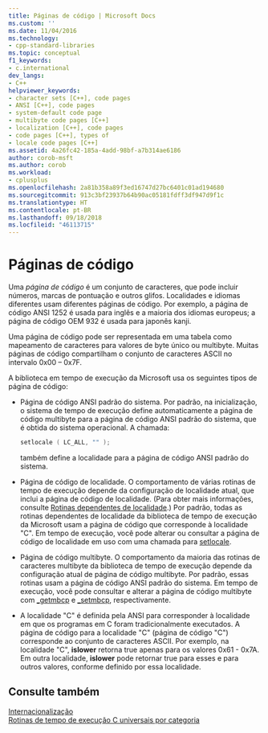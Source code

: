```yaml
---
title: Páginas de código | Microsoft Docs
ms.custom: ''
ms.date: 11/04/2016
ms.technology:
- cpp-standard-libraries
ms.topic: conceptual
f1_keywords:
- c.international
dev_langs:
- C++
helpviewer_keywords:
- character sets [C++], code pages
- ANSI [C++], code pages
- system-default code page
- multibyte code pages [C++]
- localization [C++], code pages
- code pages [C++], types of
- locale code pages [C++]
ms.assetid: 4a26fc42-185a-4add-98bf-a7b314ae6186
author: corob-msft
ms.author: corob
ms.workload:
- cplusplus
ms.openlocfilehash: 2a81b358a89f3ed16747d27bc6401c01ad194680
ms.sourcegitcommit: 913c3bf23937b64b90ac05181fdff3df947d9f1c
ms.translationtype: HT
ms.contentlocale: pt-BR
ms.lasthandoff: 09/18/2018
ms.locfileid: "46113715"
---
```

# <a name="code-pages"></a>Páginas de código

Uma *página de código* é um conjunto de caracteres, que pode incluir números, marcas de pontuação e outros glifos. Localidades e idiomas diferentes usam diferentes páginas de código. Por exemplo, a página de código ANSI 1252 é usada para inglês e a maioria dos idiomas europeus; a página de código OEM 932 é usada para japonês kanji.

Uma página de código pode ser representada em uma tabela como mapeamento de caracteres para valores de byte único ou multibyte. Muitas páginas de código compartilham o conjunto de caracteres ASCII no intervalo 0x00 – 0x7F.

A biblioteca em tempo de execução da Microsoft usa os seguintes tipos de página de código:

- Página de código ANSI padrão do sistema. Por padrão, na inicialização, o sistema de tempo de execução define automaticamente a página de código multibyte para a página de código ANSI padrão do sistema, que é obtida do sistema operacional. A chamada:

    ```C
    setlocale ( LC_ALL, "" );
    ```

     também define a localidade para a página de código ANSI padrão do sistema.

- Página de código de localidade. O comportamento de várias rotinas de tempo de execução depende da configuração de localidade atual, que inclui a página de código de localidade. (Para obter mais informações, consulte [Rotinas dependentes de localidade](../c-runtime-library/locale.md).) Por padrão, todas as rotinas dependentes de localidade da biblioteca de tempo de execução da Microsoft usam a página de código que corresponde à localidade "C". Em tempo de execução, você pode alterar ou consultar a página de código de localidade em uso com uma chamada para [setlocale](../c-runtime-library/reference/setlocale-wsetlocale.md).

- Página de código multibyte. O comportamento da maioria das rotinas de caracteres multibyte da biblioteca de tempo de execução depende da configuração atual de página de código multibyte. Por padrão, essas rotinas usam a página de código ANSI padrão do sistema. Em tempo de execução, você pode consultar e alterar a página de código multibyte com [_getmbcp](../c-runtime-library/reference/getmbcp.md) e [_setmbcp](../c-runtime-library/reference/setmbcp.md), respectivamente.

- A localidade "C" é definida pela ANSI para corresponder à localidade em que os programas em C foram tradicionalmente executados. A página de código para a localidade "C" (página de código "C") corresponde ao conjunto de caracteres ASCII. Por exemplo, na localidade "C", **islower** retorna true apenas para os valores 0x61 - 0x7A. Em outra localidade, **islower** pode retornar true para esses e para outros valores, conforme definido por essa localidade.

## <a name="see-also"></a>Consulte também

[Internacionalização](../c-runtime-library/internationalization.md)<br/>
[Rotinas de tempo de execução C universais por categoria](../c-runtime-library/run-time-routines-by-category.md)<br/>